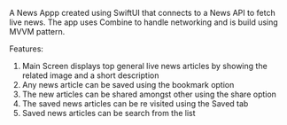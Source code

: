 A News Appp created using SwiftUI that connects to a News API to fetch live news. The app uses Combine to handle networking and is build using MVVM pattern.

Features:
  1. Main Screen displays top general live news articles by showing the related image and a short description
  2. Any news article can be saved using the bookmark option
  3. The new articles can be shared amongst other using the share option
  4. The saved news articles can be re visited using the Saved tab
  5. Saved news articles can be search from the list

